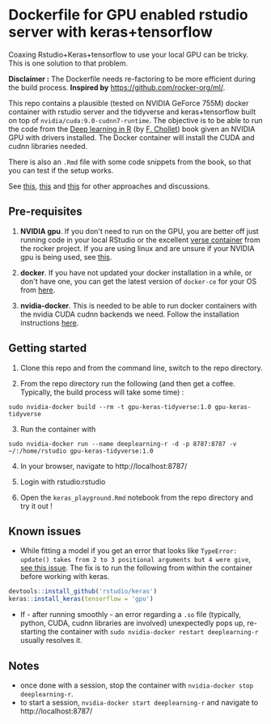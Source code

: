 # Dockerfile for GPU enabled rstudio server with keras+tensorflow

Coaxing Rstudio+Keras+tensorflow to use your local GPU can be tricky. This is one solution to that problem.

**Disclaimer :** The Dockerfile needs re-factoring to be more efficient during the build process.
**Inspired by** https://github.com/rocker-org/ml/.

This repo contains a plausible (tested on NVIDIA GeForce 755M) docker container with rstudio server and the tidyverse and keras+tensorflow built on top of `nvidia/cuda:9.0-cudnn7-runtime`. The objective is to be able to run the code from the [Deep learning in R](https://github.com/jjallaire/deep-learning-with-r-notebooks) (by [F. Chollet](https://twitter.com/fchollet)) book given an NVIDIA GPU with drivers installed. The Docker container will install the CUDA and cudnn libraries needed.

There is also an `.Rmd` file with some code snippets from the book, so that you can test if the setup works.

See [this](https://github.com/rocker-org/rocker/issues/273),  [this](https://hub.docker.com/r/rocker/ml/) and [this](https://github.com/rstudio/keras/issues/207) for other approaches and discussions.

## Pre-requisites

1. **NVIDIA gpu**. If you don't need to run on the GPU, you are better off just running code in your local RStudio or the excellent [verse container](https://hub.docker.com/r/rocker/verse/) from the rocker project. If you are using linux and are unsure if your NVIDIA gpu is being used, see [this](https://unix.stackexchange.com/questions/16407/how-to-check-which-gpu-is-active-in-linux).

2. **docker**. If you have not updated your docker installation in a while, or don't have one, you can get the latest version of `docker-ce` for your OS from [here](https://docs.docker.com/install/).

3. **nvidia-docker**. This is needed to be able to run docker containers with the nvidia CUDA cudnn backends we need. Follow the installation instructions [here](https://github.com/NVIDIA/nvidia-docker).


## Getting started

1. Clone this repo and from the command line, switch to the repo directory.

2. From the repo directory run the following (and then get a coffee. Typically, the build process will take some time) :
```
sudo nvidia-docker build --rm -t gpu-keras-tidyverse:1.0 gpu-keras-tidyverse
```
3. Run the container with
```
sudo nvidia-docker run --name deeplearning-r -d -p 8787:8787 -v ~/:/home/rstudio gpu-keras-tidyverse:1.0
```
4. In your browser, navigate to http://localhost:8787/

5. Login with rstudio:rstudio

6. Open the `keras_playground.Rmd` notebook from the repo directory and try it out !

## Known issues

 - While fitting a model if you get an error that looks like `TypeError: update() takes from 2 to 3 positional arguments but 4 were give`, [see this issue](https://github.com/rstudio/keras/issues/285). The fix is to run the following from within the container before working with keras.
```r
devtools::install_github('rstudio/keras')
keras::install_keras(tensorflow = 'gpu')
```
- If - after running smoothly - an error regarding a `.so` file (typically, python, CUDA, cudnn libraries are involved) unexpectedly pops up, re-starting the container with `sudo nvidia-docker restart deeplearning-r` usually resolves it.

## Notes

 - once done with a session, stop the container with `nvidia-docker stop deeplearning-r`.
 - to start a session, `nvidia-docker start deeplearning-r` and navigate to http://localhost:8787/
